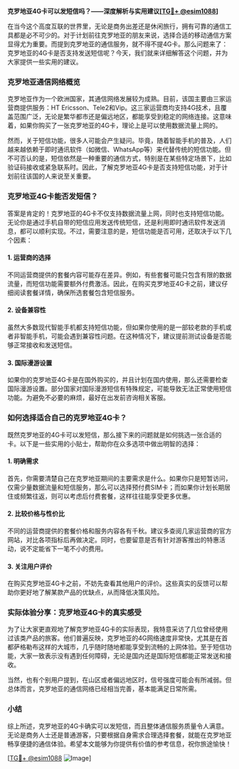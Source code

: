 **克罗地亚4G卡可以发短信吗？——深度解析与实用建议[[TG💪+ @esim1088](https://t.me/s/esim1088)]**

在当今这个高度互联的世界里，无论是商务出差还是休闲旅行，拥有可靠的通信工具都是必不可少的。对于计划前往克罗地亚的朋友来说，选择合适的移动通信方案显得尤为重要。而提到克罗地亚的通信服务，就不得不提4G卡。那么问题来了：克罗地亚的4G卡是否支持发送短信呢？今天，我们就来详细解答这个问题，并为大家提供一些实用的建议。

### 克罗地亚通信网络概览

克罗地亚作为一个欧洲国家，其通信网络发展较为成熟。目前，该国主要由三家运营商提供服务：HT Ericsson、Tele2和Vip。这三家运营商均支持4G技术，且覆盖范围广泛，无论是繁华都市还是偏远地区，都能享受到稳定的网络连接。这意味着，如果你购买了一张克罗地亚的4G卡，理论上是可以使用数据流量上网的。

然而，关于短信功能，很多人可能会产生疑问。毕竟，随着智能手机的普及，人们越来越依赖于即时通讯软件（如微信、WhatsApp等）来代替传统的短信功能。但不可否认的是，短信依然是一种重要的通信方式，特别是在某些特定场景下，比如验证码接收或紧急联系时。因此，了解克罗地亚4G卡是否支持短信功能，对于计划前往该国的人来说至关重要。

### 克罗地亚4G卡能否发短信？

答案是肯定的！克罗地亚的4G卡不仅支持数据流量上网，同时也支持短信功能。无论你是通过手机自带的短信应用发送传统短信，还是利用即时通讯软件发送消息，都可以顺利实现。不过，需要注意的是，短信功能是否可用，还取决于以下几个因素：

#### 1. **运营商的选择**
不同运营商提供的套餐内容可能存在差异。例如，有些套餐可能只包含有限的数据流量，而短信功能需要额外付费激活。因此，在购买克罗地亚4G卡之前，建议仔细阅读套餐详情，确保所选套餐包含短信服务。

#### 2. **设备兼容性**
虽然大多数现代智能手机都支持短信功能，但如果你使用的是一部较老款的手机或者非智能手机，可能会遇到兼容性问题。在这种情况下，建议提前测试设备是否能够正常接收和发送短信。

#### 3. **国际漫游设置**
如果你的克罗地亚4G卡是在国外购买的，并且计划在国内使用，那么还需要检查国际漫游设置。部分国家对国际漫游短信有特殊规定，可能导致无法正常使用短信功能。为避免不必要的麻烦，最好在出发前咨询相关客服。

### 如何选择适合自己的克罗地亚4G卡？

既然克罗地亚的4G卡可以发短信，那么接下来的问题就是如何挑选一张合适的卡。以下是一些实用的小贴士，帮助你在众多选项中做出明智的选择：

#### 1. **明确需求**
首先，你需要清楚自己在克罗地亚期间的主要需求是什么。如果你只是短暂访问，仅需少量数据流量和短信服务，那么可以选择预付费SIM卡；而如果你计划长期居住或频繁往返，则可以考虑后付费套餐，这样往往能享受更多优惠。

#### 2. **比较价格与性价比**
不同的运营商提供的套餐价格和服务内容各有千秋。建议多查阅几家运营商的官方网站，对比各项指标后再做决定。同时，也要留意是否有针对游客推出的特惠活动，说不定能省下一笔不小的费用。

#### 3. **关注用户评价**
在购买克罗地亚4G卡之前，不妨先查看其他用户的评价。这些真实的反馈可以帮助你更好地了解某款产品的优缺点，从而降低决策风险。

### 实际体验分享：克罗地亚4G卡的真实感受

为了让大家更直观地了解克罗地亚4G卡的实际表现，我特意采访了几位曾经使用过该类产品的旅客。他们普遍反映，克罗地亚的4G网络速度非常快，尤其是在首都萨格勒布这样的大城市，几乎随时随地都能享受到流畅的上网体验。至于短信功能，大家一致表示没有遇到任何障碍，无论是国内还是国际短信都能正常发送和接收。

当然，也有个别用户提到，在山区或者偏远地区时，信号强度可能会有所减弱。但总体而言，克罗地亚的通信网络已经相当完善，基本能满足日常所需。

### 小结

综上所述，克罗地亚的4G卡确实可以发短信，而且整体通信服务质量令人满意。无论是商务人士还是普通游客，只要根据自身需求合理选择套餐，就能在克罗地亚畅享便捷的通信体验。希望本文能够为你提供有价值的参考信息，祝你旅途愉快！

[[TG💪+ @esim1088](https://t.me/s/esim1088) ![Image](https://i.postimg.cc/4NQfJmqS/Snipaste-2025-05-13-00-14-12.png)]